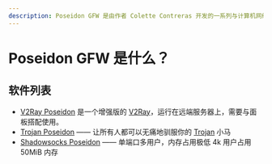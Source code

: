 ```yaml
---
description: Poseidon GFW 是由作者 Colette Contreras 开发的一系列与计算机网络相关的软件
---
```


# Poseidon GFW 是什么？

## 软件列表

* [V2Ray Poseidon](https://github.com/ColetteContreras/v2ray-poseidon) 是一个增强版的 [V2Ray](http://github.com/v2ray/v2ray-core)，运行在远端服务器上，需要与面板搭配使用。
* [Trojan Poseidon](https://github.com/ColetteContreras/trojan-poseidon) —— 让所有人都可以无痛地驯服你的 [Trojan](https://github.com/trojan-gfw/trojan) 小马
* [Shadowsocks Poseidon](https://github.com/ColetteContreras/ssp) —— 单端口多用户，内存占用极低 4k 用户占用 50MiB 内存



